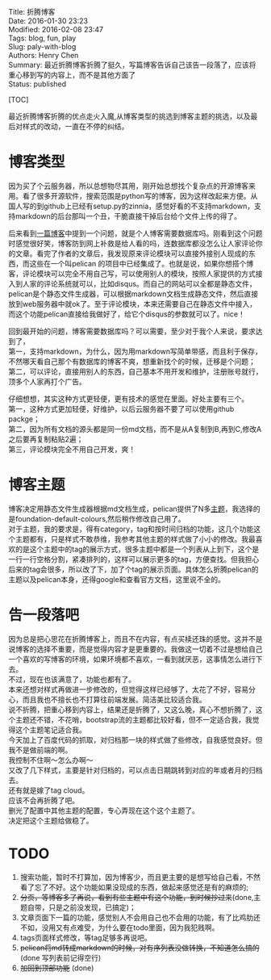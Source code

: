 Title: 折腾博客  
Date: 2016-01-30 23:23  
Modified: 2016-02-08 23:47  
Tags: blog, fun, play  
Slug: paly-with-blog  
Authors: Henry Chen  
Summary: 最近折腾博客折腾了挺久，写篇博客告诉自己该告一段落了，应该将重心移到写的内容上，而不是其他方面了  
Status: published  
  
[TOC]  
  
最近折腾博客折腾的优点走火入魔,从博客类型的挑选到博客主题的挑选，以及最后对样式的改动，一直在不停的纠结。  
  
# 博客类型  
  
因为买了个云服务器，所以总想物尽其用，刚开始总想找个复杂点的开源博客来用。看了很多开源软件，搜索范围是python写的博客，因为这样改起来方便。从国人写的到github上已经有setup.py的zinnia，感觉好看的不支持markdown，支持markdown的后台那叫一个丑，干脆直接干掉后台给个文件上传的得了。  
  
后来看到[一篇博客](http://blog.csdn.net/kamidox/article/details/40485773)中提到一个问题，就是个人博客需要数据库吗。刚看到这个问题时感觉很好笑，博客防到网上补救是给人看的吗，连数据库都没怎么让人家评论你的文章。看完了作者的文章后，我发现原来评论模块可以直接外接别人现成的东西，而这些在一个叫pelican 的项目中已经集成了。也就是说，如果你想搭个博客，评论模块可以完全不用自己写，可以使用别人的模块，按照人家提供的方式接入到人家的评论系统就可以，比如disqus。而自己的网站可以全都是静态文件，pelican是个静态文件生成器，可以根据markdown文档生成静态文件，然后直接放到web服务器中就ok了。至于评论模块，本来还需要自己在静态文件中接入，而这个功能pelican直接给我做好了，给它个disqus的参数就可以了。nice！  
  
回到最开始的问题，博客需要数据库吗？可以需要，至少对于我个人来说，要求达到了，  
第一，支持markdown，为什么，因为用markdown写简单带感，而且利于保存，不然哪天看自己那个有数据库的博客不爽，想重新找个的时候，迁移是个问题；  
第二，可以评论，直接用别人的东西，自己基本不用开发和维护，注册账号就行，顶多个人家再打个广告。  
  
仔细想想，其实这种方式更轻便，更有技术的感觉在里面。好处主要有三个。  
第一，这种方式更加轻便，好维护，以后云服务器不要了可以使用github packge；  
第二，因为所有文档的源头都是同一份md文档，而不是从A复制到B,再到C,修改A之后要再复制粘贴2遍；  
第三，评论模块完全不用自己开发，爽！  
  
# 博客主题  
  
博客决定用静态文件生成器根据md文档生成，pelican提供了N多[主题](http://www.pelicanthemes.com)，我选择的是foundation-default-colours,然后稍作修改自己用了。  
对于主题，我的要求是，得有category，tag和按时间归档的功能，这几个功能这个主题都有，只是样式不敢恭维，我参考其他主题的样式做了小小的修改。我最喜欢的是这个主题中的tag的展示方式，很多主题中都是一个列表从上到下，这个是一行一行空格分割，紧凑排列的，这样可以展示更多的tag，方便查找。但我担心后来的tag会很多，所以改了下，加了个tag的展示页面。具体怎么折腾pelican的主题以及pelican本身，还得google和查看官方文档，这里说不全的。  
  
# 告一段落吧  
  
因为总是把心思花在折腾博客上，而且不在内容，有点买椟还珠的感觉。这并不是说博客的选择不重要，而是觉得内容才是更重要的。我做这一切着不过是想给自己一个喜欢的写博客的环境，如果环境都不喜欢，一看到就厌恶，这事情怎么进行下去。    
不过，现在也该满意了，功能也都有了。    
本来还想对样式再做进一步修改的，但觉得这样已经够了，太花了不好，容易分心，而且我也不擅长也不打算往前端发展。简洁美比较适合我。    
说不折腾，把重心移到内容上，结果还是折腾了，又这么晚，真心不想折腾了，这个主题还不错，不花哨，bootstrap流的主题都比较好看，但不一定适合我，我觉得这个主题笔记适合我。    
今天加上了百度代码的抓取，对归档那一块的样式做了些修改，自我感觉良好。但我不是做前端的啊。    
我控制不住啊～怎么办啊～    
又改了几下样式，主要是针对归档的，可以点击日期跳转到对应的年或者月的归档去。    
还有就是嫁了tag cloud。    
应该不会再折腾了吧。    
删光了配置中其他主题的配置，专心弄现在这个这个主题了。    
决定把这个主题给做稳了。    
  
# TODO  
  
1. 搜索功能，暂时不打算加，因为博客少，而且更主要的是想写给自己看，不然看了忘了不好。这个功能如果没现成的东西，做起来感觉还是有的麻烦的;
2. ~~分页，等博客多了再说，看到有些主题中有这个功能，到时候抄过来~~(done,主题自带，只是之前没发现，已搞定)；  
3. 文章页面下一篇的功能，感觉别人不会用自己也不会用的功能，有了比鸡肋还不如，没用又有点难受，为什么要在todo里面，因为我犯贱啊。  
4. tags页面样式修改，等tag足够多再说吧。  
5. ~~pelican将md转成markdown的时候，对有序列表没做转换，不知道怎么搞的~~(done 写列表前记得空行)
6. ~~加回到顶部功能~~ (done)
